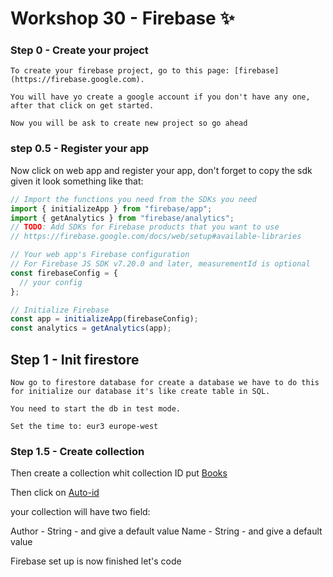 # Workshop 30 - Firebase ✨

### Step 0 - Create your project
```
To create your firebase project, go to this page: [firebase](https://firebase.google.com).

You will have yo create a google account if you don't have any one, after that click on get started.

Now you will be ask to create new project so go ahead
```
### step 0.5 - Register your app

Now click on web app and register your app,
don't forget to copy the sdk given it look something like that:
```javascript
// Import the functions you need from the SDKs you need
import { initializeApp } from "firebase/app";
import { getAnalytics } from "firebase/analytics";
// TODO: Add SDKs for Firebase products that you want to use
// https://firebase.google.com/docs/web/setup#available-libraries

// Your web app's Firebase configuration
// For Firebase JS SDK v7.20.0 and later, measurementId is optional
const firebaseConfig = {
  // your config
};

// Initialize Firebase
const app = initializeApp(firebaseConfig);
const analytics = getAnalytics(app);
```


## Step 1 - Init firestore
```
Now go to firestore database for create a database we have to do this for initialize our database it's like create table in SQL.

You need to start the db in test mode.

Set the time to: eur3 europe-west
```
### Step 1.5 - Create collection

Then create a collection whit collection ID put [Books]()

Then click on [Auto-id]()

your collection will have two field:

Author - String - and give a default value
Name   - String - and give a default value

Firebase set up is now finished let's code